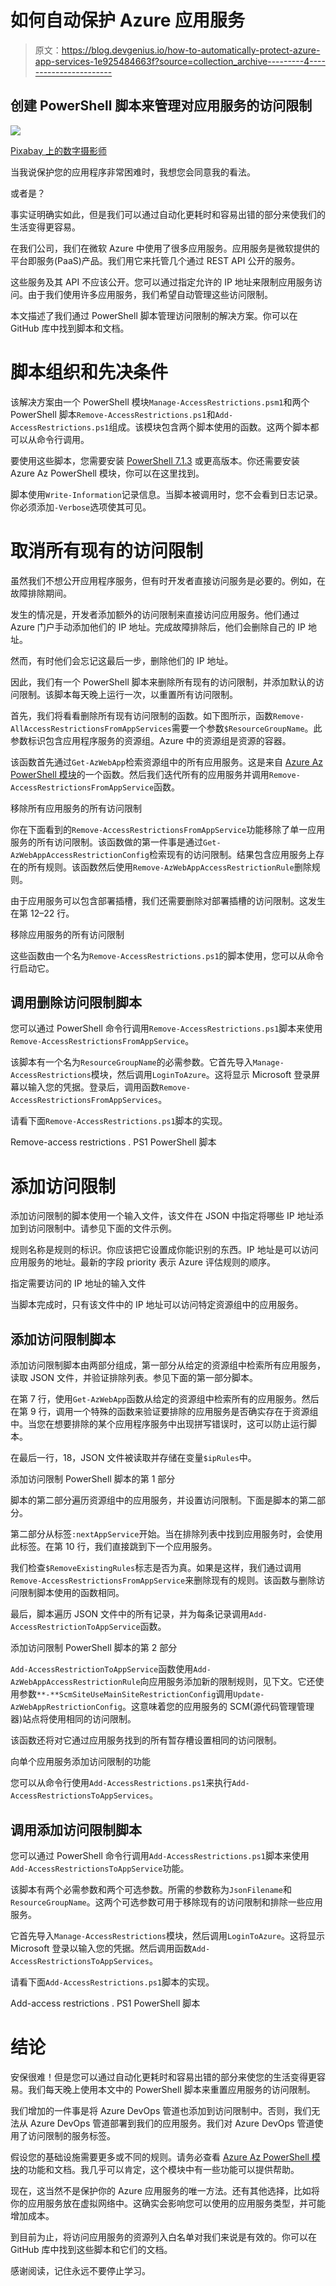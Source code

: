 # 如何自动保护 Azure 应用服务

> 原文：<https://blog.devgenius.io/how-to-automatically-protect-azure-app-services-1e925484663f?source=collection_archive---------4----------------------->

## 创建 PowerShell 脚本来管理对应用服务的访问限制

![](img/cb057451cc3afe1037264573b7194d3b.png)

[Pixabay 上的数字摄影师](https://pixabay.com/users/thedigitalartist-202249/)

当我说保护您的应用程序非常困难时，我想您会同意我的看法。

或者是？

事实证明确实如此，但是我们可以通过自动化更耗时和容易出错的部分来使我们的生活变得更容易。

在我们公司，我们在微软 Azure 中使用了很多应用服务。应用服务是微软提供的平台即服务(PaaS)产品。我们用它来托管几个通过 REST API 公开的服务。

这些服务及其 API 不应该公开。您可以通过指定允许的 IP 地址来限制应用服务访问。由于我们使用许多应用服务，我们希望自动管理这些访问限制。

本文描述了我们通过 PowerShell 脚本管理访问限制的解决方案。你可以在 GitHub 库中找到脚本和文档。

# 脚本组织和先决条件

该解决方案由一个 PowerShell 模块`Manage-AccessRestrictions.psm1`和两个 PowerShell 脚本`Remove-AccessRestrictions.ps1`和`Add-AccessRestrictions.ps1`组成。该模块包含两个脚本使用的函数。这两个脚本都可以从命令行调用。

要使用这些脚本，您需要安装 [PowerShell 7.1.3](https://docs.microsoft.com/en-us/powershell/scripting/install/installing-powershell-on-windows?view=powershell-7.2) 或更高版本。你还需要安装 Azure Az PowerShell 模块，你可以在这里找到。

脚本使用`Write-Information`记录信息。当脚本被调用时，您不会看到日志记录。你必须添加`-Verbose`选项使其可见。

# 取消所有现有的访问限制

虽然我们不想公开应用程序服务，但有时开发者直接访问服务是必要的。例如，在故障排除期间。

发生的情况是，开发者添加额外的访问限制来直接访问应用服务。他们通过 Azure 门户手动添加他们的 IP 地址。完成故障排除后，他们会删除自己的 IP 地址。

然而，有时他们会忘记这最后一步，删除他们的 IP 地址。

因此，我们有一个 PowerShell 脚本来删除所有现有的访问限制，并添加默认的访问限制。该脚本每天晚上运行一次，以重置所有访问限制。

首先，我们将看看删除所有现有访问限制的函数。如下图所示，函数`Remove-AllAccessRestrictionsFromAppServices`需要一个参数`$ResourceGroupName`。此参数标识包含应用程序服务的资源组。Azure 中的资源组是资源的容器。

该函数首先通过`Get-AzWebApp`检索资源组中的所有应用服务。这是来自 [Azure Az PowerShell 模块](https://docs.microsoft.com/en-us/powershell/azure/install-az-ps?view=azps-7.1.0)的一个函数。然后我们迭代所有的应用服务并调用`Remove-AccessRestrictionsFromAppService`函数。

移除所有应用服务的所有访问限制

你在下面看到的`Remove-AccessRestrictionsFromAppService`功能移除了单一应用服务的所有访问限制。该函数做的第一件事是通过`Get-AzWebAppAccessRestrictionConfig`检索现有的访问限制。结果包含应用服务上存在的所有规则。该函数然后使用`Remove-AzWebAppAccessRestrictionRule`删除规则。

由于应用服务可以包含部署插槽，我们还需要删除对部署插槽的访问限制。这发生在第 12–22 行。

移除应用服务的所有访问限制

这些函数由一个名为`Remove-AccessRestrictions.ps1`的脚本使用，您可以从命令行启动它。

## 调用删除访问限制脚本

您可以通过 PowerShell 命令行调用`Remove-AccessRestrictions.ps1`脚本来使用`Remove-AccessRestrictionsFromAppService`。

该脚本有一个名为`ResourceGroupName`的必需参数。它首先导入`Manage-AccessRestrictions`模块，然后调用`LoginToAzure`。这将显示 Microsoft 登录屏幕以输入您的凭据。登录后，调用函数`Remove-AccessRestrictionsFromAppServices`。

请看下面`Remove-AccessRestrictions.ps1`脚本的实现。

Remove-access restrictions . PS1 PowerShell 脚本

# 添加访问限制

添加访问限制的脚本使用一个输入文件，该文件在 JSON 中指定将哪些 IP 地址添加到访问限制中。请参见下面的文件示例。

规则名称是规则的标识。你应该把它设置成你能识别的东西。IP 地址是可以访问应用服务的地址。最新的字段 priority 表示 Azure 评估规则的顺序。

指定需要访问的 IP 地址的输入文件

当脚本完成时，只有该文件中的 IP 地址可以访问特定资源组中的应用服务。

## 添加访问限制脚本

添加访问限制脚本由两部分组成，第一部分从给定的资源组中检索所有应用服务，读取 JSON 文件，并验证排除列表。参见下面的第一部分脚本。

在第 7 行，使用`Get-AzWebApp`函数从给定的资源组中检索所有的应用服务。然后在第 9 行，调用一个特殊的函数来验证要排除的应用服务是否确实存在于资源组中。当您在想要排除的某个应用程序服务中出现拼写错误时，这可以防止运行脚本。

在最后一行，18，JSON 文件被读取并存储在变量`$ipRules`中。

添加访问限制 PowerShell 脚本的第 1 部分

脚本的第二部分遍历资源组中的应用服务，并设置访问限制。下面是脚本的第二部分。

第二部分从标签`:nextAppService`开始。当在排除列表中找到应用服务时，会使用此标签。在第 10 行，我们直接跳到下一个应用服务。

我们检查`$RemoveExistingRules`标志是否为真。如果是这样，我们通过调用`Remove-AccessRestrictionsFromAppService`来删除现有的规则。该函数与删除访问限制脚本使用的函数相同。

最后，脚本遍历 JSON 文件中的所有记录，并为每条记录调用`Add-AccessRestrictionToAppService`函数。

添加访问限制 PowerShell 脚本的第 2 部分

`Add-AccessRestrictionToAppService`函数使用`Add-AzWebAppAccessRestrictionRule`向应用服务添加新的限制规则，见下文。它还使用参数`**-**ScmSiteUseMainSiteRestrictionConfig`调用`Update-AzWebAppRestrictionConfig`。这意味着您的应用服务的 SCM(源代码管理管理器)站点将使用相同的访问限制。

该函数还将对它通过应用服务找到的所有暂存槽设置相同的访问限制。

向单个应用服务添加访问限制的功能

您可以从命令行使用`Add-AccessRestrictions.ps1`来执行`Add-AccessRestrictionsToAppServices`。

## 调用添加访问限制脚本

您可以通过 PowerShell 命令行调用`Add-AccessRestrictions.ps1`脚本来使用`Add-AccessRestrictionsToAppService`功能。

该脚本有两个必需参数和两个可选参数。所需的参数称为`JsonFilename`和`ResourceGroupName`。这两个可选参数可用于移除现有的访问限制和排除一些应用服务。

它首先导入`Manage-AccessRestrictions`模块，然后调用`LoginToAzure`。这将显示 Microsoft 登录以输入您的凭据。然后调用函数`Add-AccessRestrictionsToAppServices`。

请看下面`Add-AccessRestrictions.ps1`脚本的实现。

Add-access restrictions . PS1 PowerShell 脚本

# 结论

安保很难！但是您可以通过自动化更耗时和容易出错的部分来使您的生活变得更容易。我们每天晚上使用本文中的 PowerShell 脚本来重置应用服务的访问限制。

我们增加的一件事是将 Azure DevOps 管道也添加到访问限制中。否则，我们无法从 Azure DevOps 管道部署到我们的应用服务。我们对 Azure DevOps 管道使用了访问限制的服务标签。

假设您的基础设施需要更多或不同的规则。请务必查看 [Azure Az PowerShell 模块](https://docs.microsoft.com/en-us/powershell/azure/install-az-ps?view=azps-7.1.0)的功能和文档。我几乎可以肯定，这个模块中有一些功能可以提供帮助。

现在，这当然不是保护你的 Azure 应用服务的唯一方法。还有其他选择，比如将你的应用服务放在虚拟网络中。这确实会影响您可以使用的应用服务类型，并可能增加成本。

到目前为止，将访问应用服务的资源列入白名单对我们来说是有效的。你可以在 GitHub 库中找到这些脚本和它们的文档。

感谢阅读，记住永远不要停止学习。